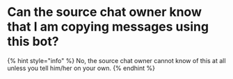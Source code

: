 # Can the source chat owner know that I am copying messages using this bot?

{% hint style="info" %}
No, the source chat owner cannot know of this at all unless you tell him/her on your own.
{% endhint %}
